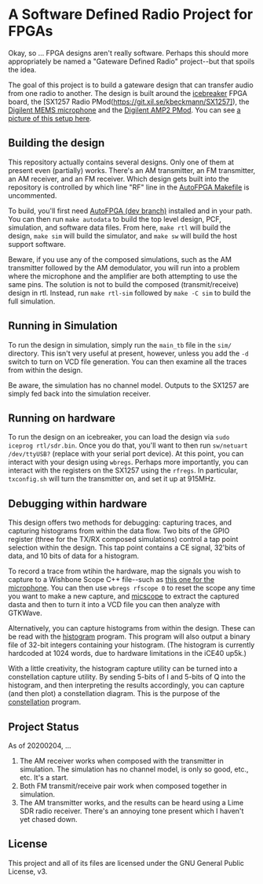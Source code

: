 # A Software Defined Radio Project for FPGAs

Okay, so ... FPGA designs aren't really software.  Perhaps this should more
appropriately be named a "Gateware Defined Radio" project--but that spoils the
idea.

The goal of this project is to build a gateware design that can transfer audio
from one radio to another.  The design is built around the
[icebreaker](https://github.com/icebreaker-fpga/icebreaker) FPGA board,
the [SX1257 Radio PMod(https://git.xil.se/kbeckmann/SX1257]),
the [Digilent MEMS microphone](https://store.digilentinc.com/pmod-mic3-mems-microphone-with-adjustable-gain/)
and the [Digilent AMP2 PMod](https://store.digilentinc.com/pmod-amp2-audio-amplifier/).
You can see [a picture of this setup here](doc/radio-set.jpg).

## Building the design

This repository actually contains several designs.  Only one of them at present
even (partially) works.  There's an AM transmitter, an FM transmitter, an AM
receiver, and an FM receiver.  Which design gets built into the repository
is controlled by which line "RF" line in the [AutoFPGA
Makefile](autodata/Makefile) is uncommented.

To build, you'll first need [AutoFPGA (dev
branch)](https://github.com/ZipCPU/autofpga) installed and in your path.
You can then run `make autodata` to build the top level design, PCF, simulation,
and software data files.  From here, `make rtl` will build the design,
`make sim` will build the simulator, and `make sw` will build the host support
software.

Beware, if you use any of the composed simulations, such as the AM transmitter
followed by the AM demodulator, you will run into a problem where the microphone
and the amplifier are both attempting to use the same pins.  The solution
is not to build the composed (transmit/receive) design in rtl.  Instead,
run `make rtl-sim` followed by `make -C sim` to build the full simulation.

## Running in Simulation

To run the design in simulation, simply run the `main_tb` file in the `sim/`
directory.  This isn't very useful at present, however, unless you add the
`-d` switch to turn on VCD file generation.  You can then examine all the
traces from within the design.

Be aware, the simulation has no channel model.  Outputs to the
SX1257
are simply fed back into the simulation receiver.

## Running on hardware

To run the design on an icebreaker, you can load the design via
`sudo iceprog rtl/sdr.bin`.  Once you do that, you'll want to then run
`sw/netuart /dev/ttyUSB?` (replace with your serial port device).  At this
point, you can interact with your design using `wbregs`.  Perhaps more
importantly, you can interact with the registers on the SX1257
using the `rfregs`.  In particular, `txconfig.sh` will turn the transmitter
on, and set it up at 915MHz.

## Debugging within hardware

This design offers two methods for debugging: capturing traces, and capturing
histograms from within the data flow.  Two bits of the GPIO register (three
for the TX/RX composed simulations) control a tap point selection within the
design.  This tap point contains a CE signal, 32'bits of data, and 10 bits
of data for a histogram.

To record a trace from wtihin the hardware, map the signals you wish to capture
to a Wishbone Scope C++ file--such as [this one for the
microphone](sw/micscope.cpp).  You can then use `wbregs rfscope 0` to reset
the scope any time you want to make a new capture, and
[micscope](sw/micscope.cpp) to extract the captured dasta and then to turn
it into a VCD file you can then analyze with GTKWave.

Alternatively, you can capture histograms from within the design.  These
can be read with the [histogram](sw/histogram.cpp) program.  This program will
also output a binary file of 32-bit integers containing your histogram.
(The histogram is currently hardcoded at 1024 words, due to hardware limitations
in the iCE40 up5k.)

With a little creativity, the histogram capture utility can be turned into
a constellation capture utility.  By sending 5-bits of I and 5-bits of Q
into the histogram, and then interpreting the results accordingly, you can
capture (and then plot) a constellation diagram.  This is the purpose of
the [constellation](sw/constellation.cpp) program.

## Project Status

As of 20200204, ...

1. The AM receiver works when composed with the transmitter in simulation.
	The simulation has no channel model, is only so good, etc., etc.
	It's a start.
2. Both FM transmit/receive pair work when composed together in simulation.
3. The AM transmitter works, and the results can be heard using a Lime
	SDR radio receiver.  There's an annoying tone present which I haven't
	yet chased down.

## License

This project and all of its files are licensed under the GNU General
Public License, v3.
